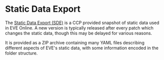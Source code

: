 # Static Data Export

The [Static Data Export (SDE)](https://developers.eveonline.com/resource/resources) is a CCP provided snapshot of static data used in EVE Online. A new version is typically released after every patch which changes the static data, though this may be delayed for various reasons.

It is provided as a ZIP archive containing many YAML files describing different aspects of EVE's static data, with some information encoded in the folder structure.
